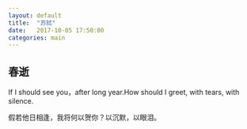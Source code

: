 ```yaml
---
layout: default
title:  "苏轼"
date:   2017-10-05 17:50:00
categories: main
---
```


## 春逝

If I should see you，after long year.How should I greet, with tears, with silence.

 假若他日相逢，我将何以贺你？以沉默，以眼泪。